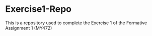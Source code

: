 # Exercise1-Repo
This is a repository used to complete the Exercise 1 of the Formative Assignment 1 (MY472)
